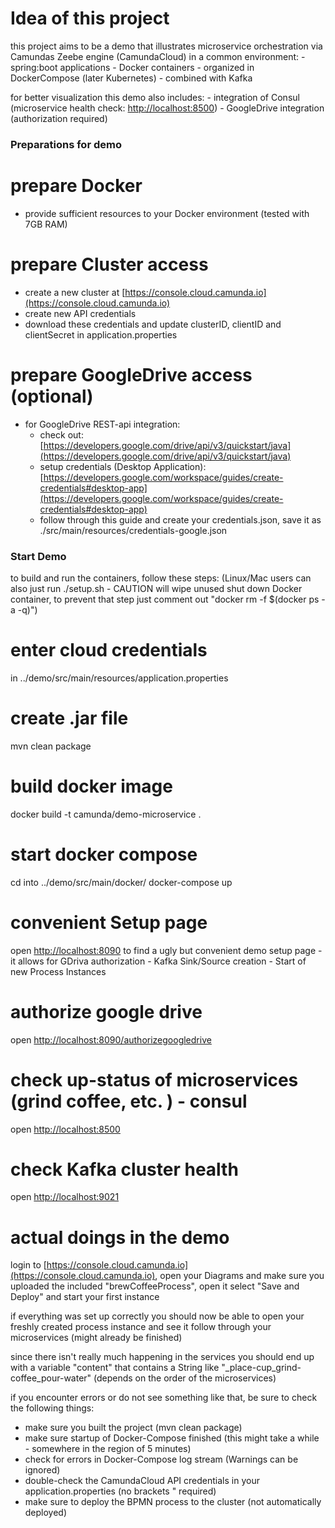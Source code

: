 # Idea of this project
this project aims to be a demo that illustrates microservice orchestration via Camundas Zeebe engine (CamundaCloud)
in a common environment:
    - spring:boot applications
    - Docker containers
    - organized in DockerCompose (later Kubernetes)
    - combined with Kafka

for better visualization this demo also includes:
    - integration of Consul (microservice health check: [http://localhost:8500](http://localhost:8500))
    - GoogleDrive integration (authorization required)

### Preparations for demo

# prepare Docker
- provide sufficient resources to your Docker environment (tested with 7GB RAM)

# prepare Cluster access
- create a new cluster at [https://console.cloud.camunda.io](https://console.cloud.camunda.io)
- create new API credentials
- download these credentials and update clusterID, clientID and clientSecret in application.properties

# prepare GoogleDrive access (optional)
- for GoogleDrive REST-api integration:
  - check out: [https://developers.google.com/drive/api/v3/quickstart/java](https://developers.google.com/drive/api/v3/quickstart/java)
  - setup credentials (Desktop Application): [https://developers.google.com/workspace/guides/create-credentials#desktop-app](https://developers.google.com/workspace/guides/create-credentials#desktop-app)
  - follow through this guide and create your credentials.json, save it as ./src/main/resources/credentials-google.json

### Start Demo
to build and run the containers, follow these steps:
(Linux/Mac users can also just run ./setup.sh - CAUTION will wipe unused shut down Docker container, to prevent that 
step just comment out "docker rm -f $(docker ps -a -q)")
# enter cloud credentials
in ../demo/src/main/resources/application.properties

# create .jar file
mvn clean package

# build docker image
docker build -t camunda/demo-microservice .

# start docker compose
cd into ../demo/src/main/docker/
docker-compose up

# convenient Setup page
open [http://localhost:8090](http://localhost:8090) to find a ugly but convenient demo setup page
    - it allows for GDriva authorization
    - Kafka Sink/Source creation
    - Start of new Process Instances

# authorize google drive
open [http://localhost:8090/authorizegoogledrive](http://localhost:8090/authorizegoogledrive)

# check up-status of microservices (grind coffee, etc. ) - consul
open [http://localhost:8500](http://localhost:8500/)

# check Kafka cluster health
open [http://localhost:9021](http://localhost:9021/)

# actual doings in the demo
login to [https://console.cloud.camunda.io](https://console.cloud.camunda.io), open your Diagrams and make sure you
uploaded the included "brewCoffeeProcess", open it select "Save and Deploy" and start your first instance

if everything was set up correctly you should now be able to open your freshly created process instance and see it
follow through your microservices (might already be finished)

since there isn't really much happening in the services you should end up with a variable "content" that contains a 
String like "_place-cup_grind-coffee_pour-water" (depends on the order of the microservices)

if you encounter errors or do not see something like that, be sure to check the following things:
- make sure you built the project (mvn clean package)
- make sure startup of Docker-Compose finished (this might take a while - somewhere in the region of 5 minutes)
- check for errors in Docker-Compose log stream (Warnings can be ignored)
- double-check the CamundaCloud API credentials in your application.properties (no brackets " required)
- make sure to deploy the BPMN process to the cluster (not automatically deployed)